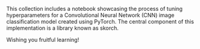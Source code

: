 This collection includes a notebook showcasing the process of tuning hyperparameters for a Convolutional Neural Network (CNN) image classification model created using PyTorch. The central component of this implementation is a library known as skorch.

Wishing you fruitful learning!
